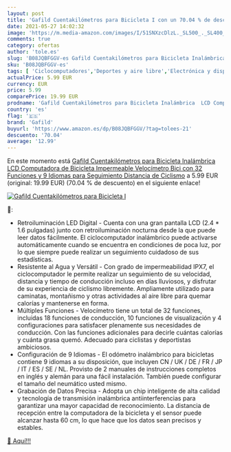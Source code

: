 ```yaml
---
layout: post
title: 'Gafild Cuentakilómetros para Bicicleta I con un 70.04 % de descuento'
date: 2021-05-27 14:02:32
image: 'https://m.media-amazon.com/images/I/51SNXzcDlzL._SL500_._SL400_.jpg'
comments: true
category: ofertas
author: 'tole.es'
slug: 'B08JQBFGGV-es Gafild Cuentakilómetros para Bicicleta Inalámbrica LCD...'
sku: 'B08JQBFGGV-es'
tags: [ 'Ciclocomputadores','Deportes y aire libre','Electrónica y dispositivos para el deporte','bicicleta','gafild', ]
actualPrice: 5.99 EUR
currency: EUR
price: 5.99
comparePrice: 19.99 EUR
prodname: 'Gafild Cuentakilómetros para Bicicleta Inalámbrica  LCD Computadora de Bicicleta Impermeable Velocímetro Bici con 32 Funciones y 9 Idiomas para Seguimiento Distancia de Ciclismo'
country: 'es'
flag: '🇪🇸'
brand: 'Gafild'
buyurl: 'https://www.amazon.es/dp/B08JQBFGGV/?tag=tolees-21'
descuento: '70.04'
average: '12.99'
---
```


En este momento está [Gafild Cuentakilómetros para Bicicleta Inalámbrica  LCD Computadora de Bicicleta Impermeable Velocímetro Bici con 32 Funciones y 9 Idiomas para Seguimiento Distancia de Ciclismo](https://www.amazon.es/dp/B08JQBFGGV/?tag=tolees-21) a 5.99 EUR (original: 19.99 EUR) (70.04 %  de descuento) en el siguiente enlace!

[![Gafild Cuentakilómetros para Bicicleta I](https://m.media-amazon.com/images/I/51SNXzcDlzL._SL500_._SL400_.jpg)](https://www.amazon.es/dp/B08JQBFGGV/?tag=tolees-21)

🔎:

- Retroiluminación LED Digital - Cuenta con una gran pantalla LCD (2.4 * 1.6 pulgadas) junto con retroiluminación nocturna desde la que puede leer datos fácilmente. El ciclocomputador inalámbrico puede activarse automáticamente cuando se encuentra en condiciones de poca luz, por lo que siempre puede realizar un seguimiento cuidadoso de sus estadísticas.
- Resistente al Agua y Versátil - Con grado de impermeabilidad IPX7, el ciclocomputador le permite realizar un seguimiento de su velocidad, distancia y tiempo de conducción incluso en días lluviosos, y disfrutar de su experiencia de ciclismo libremente. Ampliamente utilizado para caminatas, montañismo y otras actividades al aire libre para quemar calorías y mantenerse en forma.
- Múltiples Funciones - Velocímetro tiene un total de 32 funciones, incluidas 18 funciones de conducción, 10 funciones de visualización y 4 configuraciones para satisfacer plenamente sus necesidades de conducción. Con las funciones adicionales para decirle cuántas calorías y cuánta grasa quemó. Adecuado para ciclistas y deportistas ambiciosos.
- Configuración de 9 Idiomas - El odómetro inalámbrico para bicicletas contiene 9 idiomas a su disposición, que incluyen CN / UK / DE / FR / JP / IT / ES / SE / NL. Provisto de 2 manuales de instrucciones completos en inglés y alemán para una fácil instalación. También puede configurar el tamaño del neumático usted mismo.
- Grabación de Datos Precisa - Adopta un chip inteligente de alta calidad y tecnología de transmisión inalámbrica antiinterferencias para garantizar una mayor capacidad de reconocimiento. La distancia de recepción entre la computadora de la bicicleta y el sensor puede alcanzar hasta 60 cm, lo que hace que los datos sean precisos y estables.

[🛒 Aquí!!!](https://www.amazon.es/dp/B08JQBFGGV/?tag=tolees-21)
